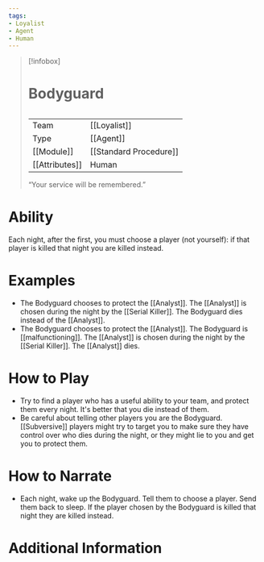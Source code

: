 ```yaml
---
tags:
- Loyalist
- Agent
- Human
---
```

> [!infobox]
> # Bodyguard
> ######
> |  |  |
> | ---- | ---- |
> | Team | [[Loyalist]] |
> | Type | [[Agent]] |
> | [[Module]] | [[Standard Procedure]] |
> | [[Attributes]] | Human |
>  “Your service will be remembered.”
# Ability
Each night, after the first, you must choose a player (not yourself): if that player is killed that night you are killed instead.

# Examples
- The Bodyguard chooses to protect the [[Analyst]]. The [[Analyst]] is chosen during the night by the [[Serial Killer]]. The Bodyguard dies instead of the [[Analyst]].
- The Bodyguard chooses to protect the [[Analyst]]. The Bodyguard is [[malfunctioning]]. The [[Analyst]] is chosen during the night by the [[Serial Killer]]. The [[Analyst]] dies.

# How to Play
- Try to find a player who has a useful ability to your team, and protect them every night. It's better that you die instead of them.
- Be careful about telling other players you are the Bodyguard. [[Subversive]] players might try to target you to make sure they have control over who dies during the night, or they might lie to you and get you to protect them.

# How to Narrate
- Each night, wake up the Bodyguard. Tell them to choose a player. Send them back to sleep. If the player chosen by the Bodyguard is killed that night they are killed instead.

# Additional Information
